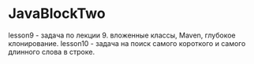 # JavaBlockTwo
lesson9 - задача по лекции 9. вложенные классы, Maven, глубокое клонирование.
lesson10 - задача на поиск самого короткого и самого длинного слова в строке. 
